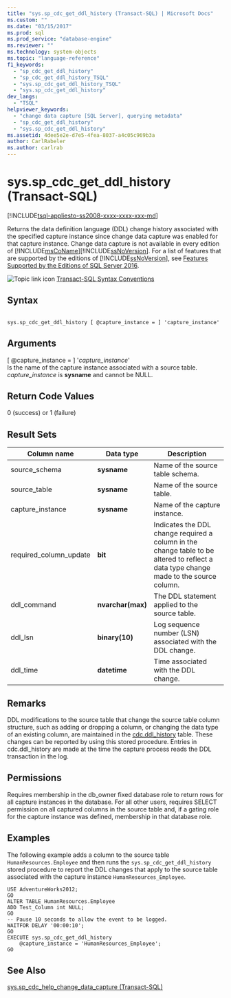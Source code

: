```yaml
---
title: "sys.sp_cdc_get_ddl_history (Transact-SQL) | Microsoft Docs"
ms.custom: ""
ms.date: "03/15/2017"
ms.prod: sql
ms.prod_service: "database-engine"
ms.reviewer: ""
ms.technology: system-objects
ms.topic: "language-reference"
f1_keywords: 
  - "sp_cdc_get_ddl_history"
  - "sp_cdc_get_ddl_history_TSQL"
  - "sys.sp_cdc_get_ddl_history_TSQL"
  - "sys.sp_cdc_get_ddl_history"
dev_langs: 
  - "TSQL"
helpviewer_keywords: 
  - "change data capture [SQL Server], querying metadata"
  - "sp_cdc_get_ddl_history"
  - "sys.sp_cdc_get_ddl_history"
ms.assetid: 4dee5e2e-d7e5-4fea-8037-a4c05c969b3a
author: CarlRabeler
ms.author: carlrab
---
```

# sys.sp_cdc_get_ddl_history (Transact-SQL)
[!INCLUDE[tsql-appliesto-ss2008-xxxx-xxxx-xxx-md](../../includes/applies-to-version/sqlserver.md)]

  Returns the data definition language (DDL) change history associated with the specified capture instance since change data capture was enabled for that capture instance. Change data capture is not available in every edition of [!INCLUDE[msCoName](../../includes/msconame-md.md)][!INCLUDE[ssNoVersion](../../includes/ssnoversion-md.md)]. For a list of features that are supported by the editions of [!INCLUDE[ssNoVersion](../../includes/ssnoversion-md.md)], see [Features Supported by the Editions of SQL Server 2016](~/sql-server/editions-and-supported-features-for-sql-server-2016.md).  
  
 ![Topic link icon](../../database-engine/configure-windows/media/topic-link.gif "Topic link icon") [Transact-SQL Syntax Conventions](../../t-sql/language-elements/transact-sql-syntax-conventions-transact-sql.md)  
  
## Syntax  
  
```  
  
sys.sp_cdc_get_ddl_history [ @capture_instance = ] 'capture_instance'  
```  
  
## Arguments  
 [ @capture_instance = ] '*capture_instance*'  
 Is the name of the capture instance associated with a source table. *capture_instance* is **sysname** and cannot be NULL.  
  
## Return Code Values  
 0 (success) or 1 (failure)  
  
## Result Sets  
  
|Column name|Data type|Description|  
|-----------------|---------------|-----------------|  
|source_schema|**sysname**|Name of the source table schema.|  
|source_table|**sysname**|Name of the source table.|  
|capture_instance|**sysname**|Name of the capture instance.|  
|required_column_update|**bit**|Indicates the DDL change required a column in the change table to be altered to reflect a data type change made to the source column.|  
|ddl_command|**nvarchar(max)**|The DDL statement applied to the source table.|  
|ddl_lsn|**binary(10)**|Log sequence number (LSN) associated with the DDL change.|  
|ddl_time|**datetime**|Time associated with the DDL change.|  
  
## Remarks  
 DDL modifications to the source table that change the source table column structure, such as adding or dropping a column, or changing the data type of an existing column, are maintained in the [cdc.ddl_history](../../relational-databases/system-tables/cdc-ddl-history-transact-sql.md) table. These changes can be reported by using this stored procedure. Entries in cdc.ddl_history are made at the time the capture process reads the DDL transaction in the log.  
  
## Permissions  
 Requires membership in the db_owner fixed database role to return rows for all capture instances in the database. For all other users, requires SELECT permission on all captured columns in the source table and, if a gating role for the capture instance was defined, membership in that database role.  
  
## Examples  
 The following example adds a column to the source table `HumanResources.Employee` and then runs the `sys.sp_cdc_get_ddl_history` stored procedure to report the DDL changes that apply to the source table associated with the capture instance `HumanResources_Employee`.  
  
```  
USE AdventureWorks2012;  
GO  
ALTER TABLE HumanResources.Employee  
ADD Test_Column int NULL;  
GO  
-- Pause 10 seconds to allow the event to be logged.   
WAITFOR DELAY '00:00:10';  
GO   
EXECUTE sys.sp_cdc_get_ddl_history   
    @capture_instance = 'HumanResources_Employee';  
GO  
```  
  
## See Also  
 [sys.sp_cdc_help_change_data_capture &#40;Transact-SQL&#41;](../../relational-databases/system-stored-procedures/sys-sp-cdc-help-change-data-capture-transact-sql.md)  
  
  
